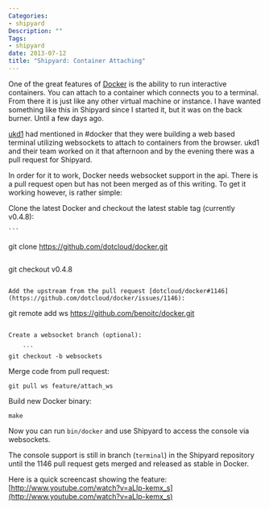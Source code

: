 ```yaml
---
Categories:
- shipyard
Description: ""
Tags:
- shipyard
date: 2013-07-12
title: "Shipyard: Container Attaching"
---
```

One of the great features of [Docker](http://docker.io) is the ability to run interactive containers.
You can attach to a container which connects you to a terminal.  From there it is just
like any other virtual machine or instance.  I have wanted something like this in
Shipyard since I started it, but it was on the back burner.  Until a few days ago.

[ukd1](https://github.com/ukd1) had mentioned in #docker that they were building a
web based terminal utilizing websockets to attach to containers from the browser.
ukd1 and their team worked on it that afternoon and by the evening there was a pull
request for Shipyard.

In order for it to work, Docker needs websocket support in the api.  There is a pull
request open but has not been merged as of this writing.  To get it working however,
is rather simple:

Clone the latest Docker and checkout the latest stable tag (currently v0.4.8):

    ```
git clone https://github.com/dotcloud/docker.git
```

```
git checkout v0.4.8
```

Add the upstream from the pull request [dotcloud/docker#1146](https://github.com/dotcloud/docker/issues/1146):

```
git remote add ws https://github.com/benoitc/docker.git
```

Create a websocket branch (optional):

    ```
git checkout -b websockets
```

Merge code from pull request:

```
git pull ws feature/attach_ws
```

Build new Docker binary:

```
make
```

Now you can run `bin/docker` and use Shipyard to access the console via websockets.

The console support is still in branch (`terminal`) in the Shipyard repository until the
1146 pull request gets merged and released as stable in Docker.

Here is a quick screencast showing the feature: [http://www.youtube.com/watch?v=aLlp-kemx_s](http://www.youtube.com/watch?v=aLlp-kemx_s)
